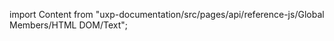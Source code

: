 
import Content from "uxp-documentation/src/pages/api/reference-js/Global Members/HTML DOM/Text";

<Content query="product=photoshop"/>
